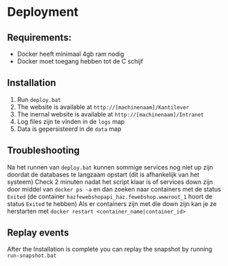 # Deployment

## Requirements:
* Docker heeft minimaal 4gb ram nodig
* Docker moet toegang hebben tot de C schijf

## Installation
1. Run ``deploy.bat``
2. The website is available at ``http://[machinenaam]/Kantilever``
3. The inernal website is available at ``http://[machinenaam]/Intranet``
4. Log files zijn te vinden in de ``logs`` map
5. Data is gepersisteerd in de ``data`` map

## Troubleshooting
Na het runnen van ``deploy.bat`` kunnen sommige services nog niet up zijn doordat de databases te langzaam opstart (dit is afhankelijk van het systeem)
Check 2 minuten nadat het script klaar is of services down zijn door middel van ``docker ps -a`` en dan zoeken naar containers met de status ``Exited`` (de container ``hazfewebshopapi_haz.fewebshop.wwwroot_1`` hoort de status ``Exited`` te hebben)
Als er containers zijn met die down zijn kan je ze herstarten met ``docker restart <container_name|container_id>``

## Replay events
After the Installation is complete you can replay the snapshot by running ``run-snapshot.bat``